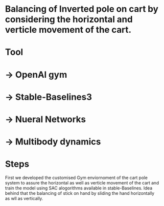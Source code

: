# Balancing of Inverted pole on cart by considering the horizontal and verticle movement of the cart.
# Tool 
# -> OpenAI gym
# -> Stable-Baselines3
# -> Nueral Networks 
# -> Multibody dynamics
# Steps  
First we developed the customised Gym enviornoment of the cart pole system to assure the horizontal as well as verticle movement of the cart and train the model using SAC alogorithms available in stable-Baselines.
  Idea behind that the balancing of stick on hand by sliding the hand horizontally as wll as vertically.
